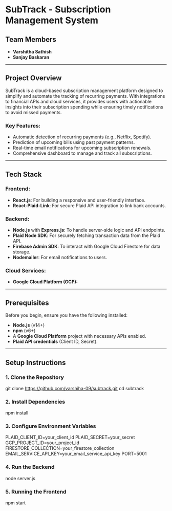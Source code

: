 # SubTrack - Subscription Management System

## Team Members
- **Varshitha Sathish**
- **Sanjay Baskaran**

---

## Project Overview
SubTrack is a cloud-based subscription management platform designed to simplify and automate the tracking of recurring payments. With integrations to financial APIs and cloud services, it provides users with actionable insights into their subscription spending while ensuring timely notifications to avoid missed payments.

### Key Features:
- Automatic detection of recurring payments (e.g., Netflix, Spotify).
- Prediction of upcoming bills using past payment patterns.
- Real-time email notifications for upcoming subscription renewals.
- Comprehensive dashboard to manage and track all subscriptions.

---

## Tech Stack
### Frontend:
- **React.js**: For building a responsive and user-friendly interface.
- **React-Plaid-Link**: For secure Plaid API integration to link bank accounts.

### Backend:
- **Node.js** with **Express.js**: To handle server-side logic and API endpoints.
- **Plaid Node SDK**: For securely fetching transaction data from the Plaid API.
- **Firebase Admin SDK**: To interact with Google Cloud Firestore for data storage.
- **Nodemailer**: For email notifications to users.

### Cloud Services:
- **Google Cloud Platform (GCP):**
---

## Prerequisites
Before you begin, ensure you have the following installed:
- **Node.js** (v14+)
- **npm** (v6+)
- A **Google Cloud Platform** project with necessary APIs enabled.
- **Plaid API credentials** (Client ID, Secret).

---

## Setup Instructions
### 1. Clone the Repository
git clone https://github.com/varshiha-09/subtrack.git
cd subtrack

### 2. Install Dependencies
npm install

### 3. Configure Environment Variables
PLAID_CLIENT_ID=your_client_id
PLAID_SECRET=your_secret
GCP_PROJECT_ID=your_project_id
FIRESTORE_COLLECTION=your_firestore_collection
EMAIL_SERVICE_API_KEY=your_email_service_api_key
PORT=5001

### 4. Run the Backend
node server.js
### 5. Running the Frontend
npm start



